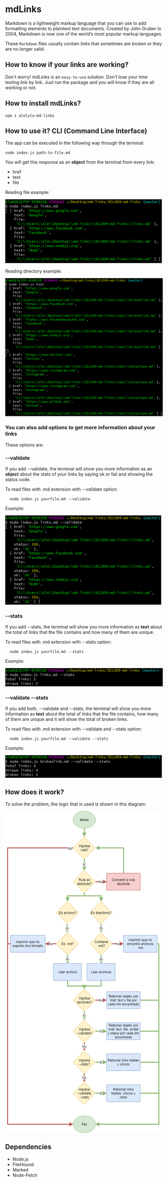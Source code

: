 # mdLinks
Markdown is a lightweight markup language that you can use to add formatting elements to plaintext text documents. Created by John Gruber in 2004, Markdown is now one of the world’s most popular markup languages.


These `Markdown` files usually contain _links_ that sometimes are broken or they are no longer valid. 

## How to know if your links are working?

Don't worry! mdLinks is an `easy-to-use` solution. Don't lose your time testing link by link. Just run the package and you will know if they are all working or not.

## How to install mdLinks?

    npm i alelulu-md-links

## How to use it? CLI (Command Line Interface)

The app can be executed in the following way through the terminal:

    node index.js path-to-file.md

You will get this response as an __object__ from the terminal from every link:
- href
- text
- file

Reading file example:

![readingfile](./src/img/readme.png)

Reading directory example:

![readingdir](./src/img/readme1.png)

### You can also add __options__ to get more information about your links

These options are: 

### __--validate__

  If you add --validate, the terminal will show you more information as an __object__ about the stats of your links by saying ok or fail and showing the status code.

  To read files with .md extension with --validate option:

      node index.js yourfile.md --validate

  Example: 
  
  ![validate](./src/img/readme2.png)


### __--stats__

  If you add --stats, the terminal will show you more information as __text__ about the total of links that the file contains and how many of them are unique.

  To read files with .md extension with --stats option:

      node index.js yourfile.md --stats

  Example: 
  
  ![stats](./src/img/readme3.png)

### __--validate --stats__

  If you add both, --validate and --stats, the terminal will show you more information as __text__ about the total of links that the file contains, how many of them are unique and it will show the total of broken links.

  To read files with .md extension with --validate and --stats option:

      node index.js yourfile.md --validate --stats

  Example: 
  
  ![both](./src/img/readme4.png)

## How does it work?

To solve the problem, the logic that is used is shown in this diagram:

![diagram](./src/img/diagram.png)


## Dependencies

- Node.js
- FileHound
- Marked
- Node-Fetch
